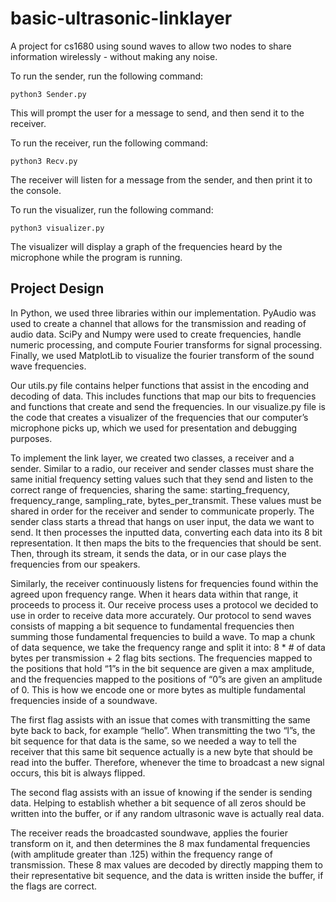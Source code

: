 # basic-ultrasonic-linklayer
A project for cs1680 using sound waves to allow two nodes to share information wirelessly - without making any noise.

To run the sender, run the following command:
``` 
python3 Sender.py
```
This will prompt the user for a message to send, and then send it to the receiver.

To run the receiver, run the following command:
```
python3 Recv.py
```
The receiver will listen for a message from the sender, and then print it to the console.

To run the visualizer, run the following command:
```
python3 visualizer.py
```
The visualizer will display a graph of the frequencies heard by the microphone while the program is running.

## Project Design
In Python, we used three libraries within our implementation. PyAudio was used to create a channel that allows for the transmission and reading of audio data. SciPy and Numpy were used to create frequencies, handle numeric processing, and compute Fourier transforms for signal processing. Finally, we used MatplotLib to visualize the fourier transform of the sound wave frequencies.

Our utils.py file contains helper functions that assist in the encoding and decoding of data. This includes functions that map our bits to frequencies and functions that create and send the frequencies. In our visualize.py file is the code that creates a visualizer of the frequencies that our computer’s microphone picks up, which we used for presentation and debugging purposes.

To implement the link layer, we created two classes, a receiver and a sender. Similar to a radio, our receiver and sender classes must share the same initial frequency setting values such that they send and listen to the correct range of frequencies, sharing the same: starting_frequency, frequency_range, sampling_rate, bytes_per_transmit. These values must be shared in order for the receiver and sender to communicate properly. 
The sender class starts a thread that hangs on user input, the data we want to send. It then processes the inputted data, converting each data into its 8 bit representation. It then maps the bits to the frequencies that should be sent. Then, through its stream, it sends the data, or in our case plays the frequencies from our speakers.

Similarly, the receiver continuously listens for frequencies found within the agreed upon frequency range. When it hears data within that range, it proceeds to process it. Our receive process uses a protocol we decided to use in order to receive data more accurately. Our protocol to send waves consists of mapping a bit sequence to fundamental frequencies then summing those fundamental frequencies to build a wave. 
To map a chunk of data sequence, we take the frequency range and split it into:  8 * # of data bytes per transmission + 2 flag bits sections. The frequencies mapped to the positions that hold “1”s in the bit sequence are given a max amplitude, and the frequencies mapped to the positions of “0”s are given an amplitude of 0. This is how we encode one or more bytes as multiple fundamental frequencies inside of a soundwave.

The first flag assists with an issue that comes with transmitting the same byte back to back, for example “hello”. When transmitting the two “l”s, the bit sequence for that data is the same, so we needed a way to tell the receiver that this same bit sequence actually is a new byte that should be read into the buffer. Therefore, whenever the time to broadcast a new signal occurs, this bit is always flipped.

The second flag assists with an issue of knowing if the sender is sending data. Helping to establish whether a bit sequence of all zeros should be written into the buffer, or if any random ultrasonic wave is actually real data.

The receiver reads the broadcasted soundwave, applies the fourier transform on it, and then determines the 8 max fundamental frequencies (with amplitude greater than .125) within the frequency range of transmission. These 8 max values are decoded by directly mapping them to their representative bit sequence, and the data is written inside the buffer, if the flags are correct.

